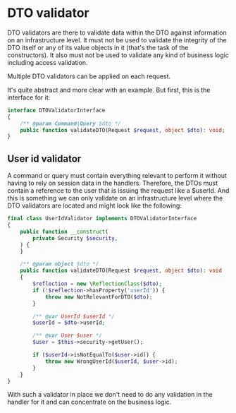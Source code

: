 # DTO validator

DTO validators are there to validate data within the DTO against information on an infrastructure level. It must not be used to validate the integrity of the DTO itself or any of its value objects in it (that's the task of the constructors). It also must not be used to validate any kind of business logic including access validation.

Multiple DTO validators can be applied on each request.

It's quite abstract and more clear with an example. But first, this is the interface for it:

```php
interface DTOValidatorInterface
{
    /** @param Command|Query $dto */
    public function validateDTO(Request $request, object $dto): void;
}
```

## User id validator

A command or query must contain everything relevant to perform it without having to rely on session data in the handlers. Therefore, the DTOs must contain a reference to the user that is issuing the request like a $userId. And this is something we can only validate on an infrastructure level where the DTO validators are located and might look like the following:

```php
final class UserIdValidator implements DTOValidatorInterface
{
    public function __construct(
        private Security $security,
    ) {
    }

    /** @param object $dto */
    public function validateDTO(Request $request, object $dto): void
    {
        $reflection = new \ReflectionClass($dto);
        if (!$reflection->hasProperty('userId')) {
            throw new NotRelevantForDTO($dto);
        }

        /** @var UserId $userId */
        $userId = $dto->userId;

        /** @var User $user */
        $user = $this->security->getUser();

        if ($userId->isNotEqualTo($user->id)) {
            throw new WrongUserId($userId, $user->id);
        }
    }
}
```

With such a validator in place we don't need to do any validation in the handler for it and can concentrate on the business logic.
